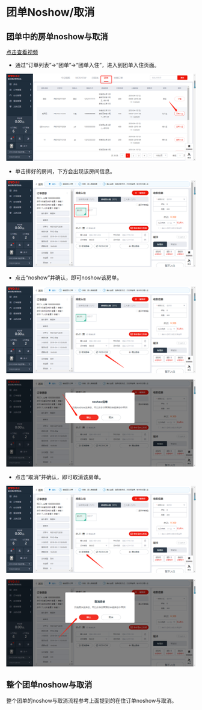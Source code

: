 # 团单Noshow/取消

## 团单中的房单noshow与取消

[点击查看视频](http://crs-pms-vidio.oss-cn-beijing.aliyuncs.com/%E5%A4%9C%E5%AE%A1-%E5%9B%A2%E5%8D%95%E9%83%A8%E5%88%86%E5%8F%96%E6%B6%88%26%E9%83%A8%E5%88%86noshow.mp4)

* 通过“订单列表”→“团单”→“团单入住”，进入到团单入住页面。

![](../../../.gitbook/assets/image%20%28226%29.png)

* 单击排好的房间，下方会出现该房间信息。

![](../../../.gitbook/assets/image%20%28248%29.png)

* 点击“noshow”并确认，即可noshow该房单。

![](../../../.gitbook/assets/image%20%28767%29.png)

![](../../../.gitbook/assets/image%20%2818%29.png)

* 点击“取消”并确认，即可取消该房单。 

![](../../../.gitbook/assets/image%20%2892%29.png)

![](../../../.gitbook/assets/image%20%28562%29.png)

## 整个团单noshow与取消

整个团单的noshow与取消流程参考上面提到的在住订单noshow与取消。

